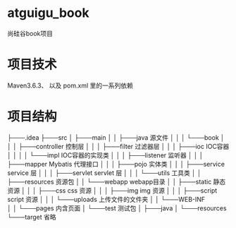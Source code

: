 # atguigu_book
尚硅谷book项目

# 项目技术
Maven3.6.3、 以及 pom.xml 里的一系列依赖

# 项目结构
├───.idea
├───src
│   ├───main
│   │   ├───java 源文件
│   │   │   └───book
│   │   │       ├───controller    控制层
│   │   │       ├───filter        过滤器层
│   │   │       ├───ioc           IOC容器
│   │   │       │   └───impl      IOC容器的实现类
│   │   │       ├───listener      监听器
│   │   │       ├───mapper        Mybatis 代理接口
│   │   │       ├───pojo          实体类
│   │   │       ├───service       service 层
│   │   │       ├───servlet       servlet 层
│   │   │       └───utils         工具类
│   │   ├───resources             资源包
│   │   └───webapp                webapp目录
│   │       ├───static            静态资源
│   │       │   ├───css           css 资源
│   │       │   ├───img           img 资源
│   │       │   ├───script        script 资源
│   │       │   └───uploads       上传文件的文件夹
│   │       └───WEB-INF           
│   │           └───pages         内含页面
│   └───test                      测试包
│       ├───java
│       └───resources
└───target 省略
